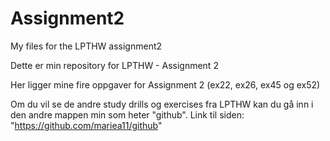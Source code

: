 Assignment2
===========

My files for the LPTHW assignment2


Dette er min repository for LPTHW - Assignment 2

Her ligger mine fire oppgaver for Assignment 2 (ex22, ex26, ex45 og ex52)

Om du vil se de andre study drills og exercises fra LPTHW kan du gå inn i den andre mappen min som heter "github". 
Link til siden: "https://github.com/mariea11/github"
